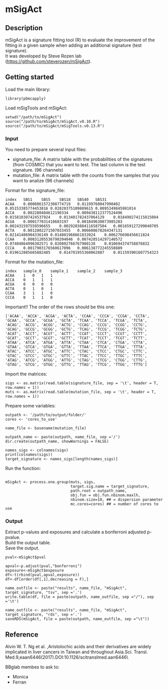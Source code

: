 # mSigAct

## Description

mSigAct is a signature fitting tool (R) to evaluate the improvement of the fitting in a given sample when adding an additional signature (test signature).\
It was developed by Steve Rozen lab (https://github.com/steverozen/mSigAct).

## Getting started

Load the main library:

```
library(pbmcapply)
```
Load mSigTools and mSigAct:
```
setwd("/path/to/mSigAct")
source("/path/to/mSigAct/mSigAct.v0.10.R")
source("/path/to/mSigAct/mSigTools.v0.13.R")
```

### Input

You need to prepare several input files:
- signature_file: A matrix table with the probabilities of the signatures (from COSMIC) that you want to test. The last column is the test signature. (96 channels)
- mutation_file: A matrix table with the counts from the samples that you want to analize (96 channels)

Format for the signature_file:
```
index	SBS1	SBS5	SBS18	SBS40	SBS31
ACAA	0.0008861572308774719	0.01199760047990402	0.05153385774453816	0.02820375109889615	0.0095349845981014
ACCA	0.002280404612190334	0.009438112377524496	0.015810387424537924	0.013401782437064129	0.018490274115815084
ACGA	0.000177031410683197	0.001849630073985203	0.002431597559596655	0.0029203884116587504	0.001659127299040705
ACTA	0.0012802271507033455	0.006608678264347131	0.02141406904336149	0.014801968661832024	0.006276698456611824
CCAA	0.00031205536798394046	0.007428514297140572	0.07404864996302571	0.020802766767980138	0.010694374758876832
CCCA	0.0017903176560617096	0.006138772245550889	0.019612885665882485	0.014701955360062887	0.011593901607754323

```

Format for the mutation_file: 
```
index	sample_0	sample_1	sample_2	sample_3
ACAA	1	0	1	1
ACCA	0	1	1	1
ACGA	0	0	0	0
ACTA	0	1	0	1
CCAA	3	1	1	0
CCCA	0	1	1	0
```

Important!! The order of the rows should be this one:

```
['ACAA', 'ACCA', 'ACGA', 'ACTA', 'CCAA', 'CCCA', 'CCGA', 'CCTA', 'GCAA', 'GCCA', 'GCGA', 'GCTA', 'TCAA', 'TCCA', 'TCGA', 'TCTA', 'ACAG', 'ACCG', 'ACGG', 'ACTG', 'CCAG', 'CCCG', 'CCGG', 'CCTG', 'GCAG', 'GCCG', 'GCGG', 'GCTG', 'TCAG', 'TCCG', 'TCGG', 'TCTG', 'ACAT', 'ACCT', 'ACGT', 'ACTT', 'CCAT', 'CCCT', 'CCGT', 'CCTT', 'GCAT', 'GCCT', 'GCGT', 'GCTT', 'TCAT', 'TCCT', 'TCGT', 'TCTT', 'ATAA', 'ATCA', 'ATGA', 'ATTA', 'CTAA', 'CTCA', 'CTGA', 'CTTA', 'GTAA', 'GTCA', 'GTGA', 'GTTA', 'TTAA', 'TTCA', 'TTGA', 'TTTA', 'ATAC', 'ATCC', 'ATGC', 'ATTC', 'CTAC', 'CTCC', 'CTGC', 'CTTC', 'GTAC', 'GTCC', 'GTGC', 'GTTC', 'TTAC', 'TTCC', 'TTGC', 'TTTC', 'ATAG', 'ATCG', 'ATGG', 'ATTG', 'CTAG', 'CTCG', 'CTGG', 'CTTG', 'GTAG', 'GTCG', 'GTGG', 'GTTG', 'TTAG', 'TTCG', 'TTGG', 'TTTG']
```

Import the matrices:
```
sigs <- as.matrix(read.table(signature_file, sep = '\t', header = T, row.names = 1))
muts <- as.matrix(read.table(mutation_file, sep = '\t', header = T, row.names = 1))
```

Prepare some variables:
```
outpath <- '/path/to/output/folder/'
cores <- 'cores_to_use'

name_file <- basename(mutation_file)

outpath_name <- paste(outpath, name_file, sep ='/')
dir.create(outpath_name, showWarnings = FALSE)

names_sigs <- colnames(sigs)
print(colnames(sigs))
target_signature <- names_sigs[length(names_sigs)]

```

Run the function:
```

mSigAct <- process.one.group(muts, sigs,
                             target.sig.name = target_signature,
                             path.root = outpath_name,
                             obj.fun = obj.fun.nbinom.maxlh,
                             nbinom.size=10, ## = dispersion parameter
                             mc.cores=cores) ## = number of cores to use

```

### Output

Extract p-values and exposures and calculate a bonferroni adjusted p-pvalue.\
Build the output table.\
Save the output.

```
pval<-mSigAct$pval

apval<-p.adjust(pval,"bonferroni")
exposure<-mSigAct$exposure
df<-t(rbind(pval,apval,exposure))
df<-df[order(df[,1],decreasing = F),]

name_outfile <- paste("results", name_file, "mSigAct", target_signature, "tsv", sep ='.')
write.table(df, file = paste(outpath, name_outfile, sep ="/"), sep ='\t')

name_outfile <- paste("results", name_file, "mSigAct", target_signature, "rds", sep ='.')
saveRDS(mSigAct, file = paste(outpath, name_outfile, sep ="\t"))

```
## Reference

Alvin W. T. Ng et al. ,Aristolochic acids and their derivatives are widely implicated in liver cancers in Taiwan and throughout Asia.Sci. Transl. Med.9,eaan6446(2017).DOI:10.1126/scitranslmed.aan6446\

BBglab membes to ask to:
- Monica
- Ferran
